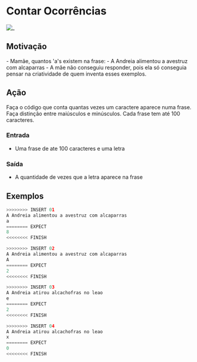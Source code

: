 # Contar Ocorrências

![_](https://raw.githubusercontent.com/qxcodefup/arcade/master/base/alcaparras/cover.jpg)

## Motivação

\- Mamãe, quantos 'a's existem na frase:
\- A Andreia alimentou a avestruz com alcaparras
\- A mãe não conseguiu responder, pois ela só conseguia pensar na criatividade de quem inventa esses exemplos.

## Ação

Faça o código que conta quantas vezes um caractere aparece numa frase. Faça distinção entre maiúsculos e minúsculos. Cada frase tem até 100 caracteres.

### Entrada

* Uma frase de ate 100 caracteres e uma letra  

### Saída

* A quantidade de vezes que a letra aparece na frase

## Exemplos

``` py
>>>>>>>> INSERT 01
A Andreia alimentou a avestruz com alcaparras
a
======== EXPECT
8
<<<<<<<< FINISH
```

```py
>>>>>>>> INSERT 02
A Andreia alimentou a avestruz com alcaparras
A
======== EXPECT
2
<<<<<<<< FINISH
```

```py
>>>>>>>> INSERT 03
A Andreia atirou alcachofras no leao
e
======== EXPECT
2
<<<<<<<< FINISH
```

```py
>>>>>>>> INSERT 04
A Andreia atirou alcachofras no leao
x
======== EXPECT
0
<<<<<<<< FINISH
```

